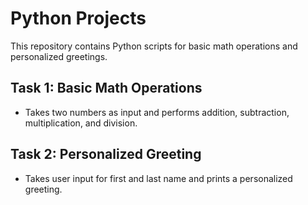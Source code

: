 # Python Projects
This repository contains Python scripts for basic math operations and personalized greetings.

## Task 1: Basic Math Operations
- Takes two numbers as input and performs addition, subtraction, multiplication, and division.

## Task 2: Personalized Greeting
- Takes user input for first and last name and prints a personalized greeting.
